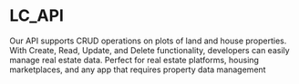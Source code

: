 # LC_API
Our API supports CRUD operations on plots of land and house properties. With Create, Read, Update, and Delete functionality, developers can easily manage real estate data. Perfect for real estate platforms, housing marketplaces, and any app that requires property data management
